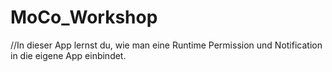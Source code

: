 # MoCo_Workshop

//In dieser App lernst du, wie man eine Runtime Permission und Notification in die eigene App einbindet.